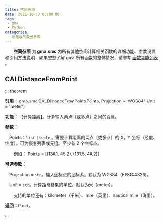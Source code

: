 ```yaml
---
title: 空间杂项
date: 2021-10-30 00:00:00
tags:
 - gma
 - Python
categories:
 - 地理与气象分析库
---
```


**&emsp;&emsp;空间杂项** 为 **gma.smc** 内所有其他空间计算相关函数的详细功能、参数设置和引用方法说明，如果您想了解 gma 所有函数的整体情况，请参考 [函数功能列表](Function.html) 。

## CALDistanceFromPoint<Badge text="1.0.5 +"/>
::: theorem

**引用：**  gma.smc.CALDistanceFromPoint(Points, Projection = 'WGS84', Unit = 'meter')

**功能：** 【计算距离】。计算输入两点（或多点）之间的距离。

**参数：**

&emsp;Points：`list||tuple` 。需要计算距离的两点（或多点）的 X，Y 坐标（经度、纬度）。可为嵌套列表或元组。至少有 2 个坐标点。
    
&emsp;&emsp;例如： Points = [(130.1, 45.2), (131.5, 40.2)]

**可选参数：**

&emsp;Projection = `str`。输入坐标点的坐标系。默认为 WGS84（EPSG:4326）。

&emsp;Unit = `str`。计算距离结果的单位。默认为米（meter）。
    
&emsp;&emsp;支持的单位还有：kilometer（千米）、mile（英里）、nautical mile（海里）。

**返回：**`float`。

:::